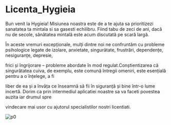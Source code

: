 # Licenta_Hygieia
Bun venit la Hygieia!
Misiunea noastra este de a te ajuta sa prioritizezi sanatatea ta mintala si sa gasesti echilibru.
Fiind tabu de zeci de ani, dacă nu de secole, sănătatea mintală este acum discutată pe scară largă. 

În aceste vremuri excepționale, mulți dintre noi ne confruntăm cu probleme psihologice legate de izolare, anxietate, singurătate, frustrări, dependențe, nesiguranțe, depresie, 

frici și îngrijorare – probleme abordate în mod regulat.Conștientizarea că singurătatea cuiva, de exemplu, este comună întregii omeniri, este esențială pentru a o înțelege, a fi 

liber de ea și a învăța ce înseamnă să fii în siguranță și bine într-o lume incertă. Dorim ca prin intermediul aplicatiei noastre sa va faceti povestea auzita iar drumul spre 

vindecare mai usor cu ajutorul specialistilor nostri licentiati.


![p0](https://github.com/Talida-M/Licenta_Hygieia/assets/75331740/7e38a6bc-c05e-4d1e-a1e1-6a2495ee2e3b)

